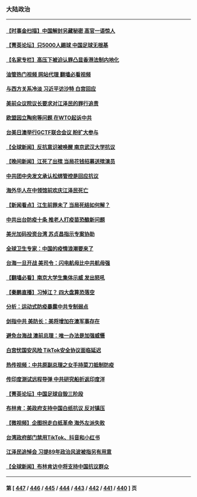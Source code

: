 ### 大陆政治
---
#### [【时事金扫描】中国解封另藏秘密 高官一语惊人](../../pages/ncid277/n13880420.md?12080845) 
#### [【菁英论坛】只5000人踢球 中国足球无根基](../../pages/ncid277/n13880289.md?12080845) 
#### [【名家专栏】高压下被迫认罪凸显香港法制内地化](../../pages/ncid277/n13880257.md?12080845) 
#### [油管热门视频 网站代理 翻墙必看视频](http://138.2.39.72:81/youtube.html?epic-marker?12080845)
#### [与西方关系冷淡 习近平访沙特 白宫回应](../../pages/ncid277/n13880338.md?12080845) 
#### [美前众议院议长要求对江泽民的罪行追责](../../pages/ncid277/n13880250.md?12080845) 
#### [欧盟因立陶宛等问题 在WTO起诉中共](../../pages/ncid277/n13880268.md?12080845) 
#### [台美日澳举行GCTF联合会议 盼扩大参与](../../pages/ncid277/n13880053.md?12080845) 
#### [【全球新闻】反抗意识被唤醒 南京武汉大学抗议](../../pages/ncid277/n13879779.md?12080845) 
#### [【晚间新闻】江死了出殡 当局花钱招募送殡演员](../../pages/ncid277/n13880213.md?12080845) 
#### [中共团中央发文承认松绑管控是回应抗议](../../pages/ncid277/n13880124.md?12080845) 
#### [海外华人在中领馆前欢庆江泽民死亡](../../pages/ncid277/n13880142.md?12080845) 
#### [【新闻看点】江生前罪未了 当局死结如何解？](../../pages/ncid277/n13879741.md?12080845) 
#### [中共出台防疫十条 推老人打疫苗恐酿新问题](../../pages/ncid277/n13879892.md?12080845) 
#### [美光加码投资台湾 苏贞昌指示专案协助](../../pages/ncid277/n13880012.md?12080845) 
#### [全球卫生专家：中国的疫情浪潮要来了](../../pages/ncid277/n13879888.md?12080845) 
#### [台海一旦开战 美司令：闪电航母比中共航母强](../../pages/ncid277/n13879801.md?12080845) 
#### [【翻墙必看】南京大学生集体示威 发出怒吼](../../pages/ncid277/n13879878.md?12080845) 
#### [【秦鹏直播】习悼江？ 四大盘算恐落空](../../pages/ncid277/n13879660.md?12080845) 
#### [分析：运动式防疫暴露中共专制弱点](../../pages/ncid277/n13879640.md?12080845) 
#### [剑指中共 美防长：美将增加在澳军事存在](../../pages/ncid277/n13879619.md?12080845) 
#### [避免台海战 澳前总理：唯一办法是加强威慑](../../pages/ncid277/n13879719.md?12080845) 
#### [白宫忧国安风险 TikTok安全协议面临延迟](../../pages/ncid277/n13879684.md?12080845) 
#### [热传视频：中共原副总理之女手持菜刀抵制防疫](../../pages/ncid277/n13879663.md?12080845) 
#### [传印度测试远程导弹 中共研究船折返印度洋](../../pages/ncid277/n13879630.md?12080845) 
#### [【菁英论坛】中国足球自毁三阶段](../../pages/ncid277/n13879573.md?12080845) 
#### [布林肯：美政府支持中国白纸抗议 反对镇压](../../pages/ncid277/n13879629.md?12080845) 
#### [【微视频】企图拐走白纸革命 海外左派失败](../../pages/ncid277/n13879560.md?12080845) 
#### [台湾政府部门禁用TikTok、抖音和小红书](../../pages/ncid277/n13879489.md?12080845) 
#### [江泽民追悼会 习提89年政治风波被指另有用意](../../pages/ncid277/n13879438.md?12080845) 
#### [【全球新闻】布林肯访中将支持中国抗议群众](../../pages/ncid277/n13879543.md?12080845) 

---
#### 第 [ [447](./447.md?12080845) / [446](./446.md?12080845) / [445](./445.md?12080845) / [444](./444.md?12080845) / [443](./443.md?12080845) / [442](./442.md?12080845) / [441](./441.md?12080845) / [440](./440.md?12080845) ] 页
